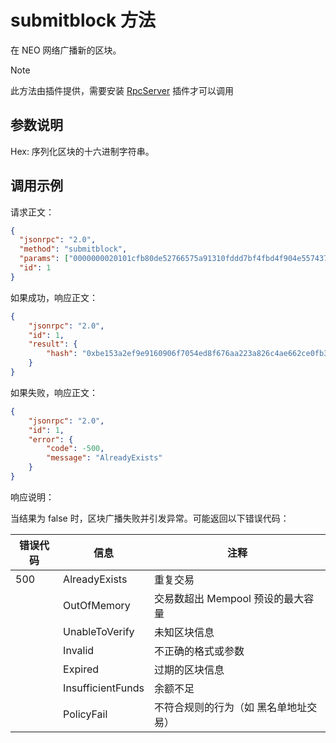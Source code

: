 # submitblock 方法

在 NEO 网络广播新的区块。

> [!Note]
>
> 此方法由插件提供，需要安装 [RpcServer](https://github.com/neo-project/neo-modules/releases) 插件才可以调用 

## 参数说明

Hex: 序列化区块的十六进制字符串。

## 调用示例

请求正文：

```json
{
  "jsonrpc": "2.0",
  "method": "submitblock",
  "params": ["0000000020101cfb80de52766575a91310fddd7bf4fbd4f904e5574373649092cffffcf154badd3ae13d8aa76e75ebf9a1b2fcff874e85798a940da9e21f9533625b5a135bf545ce74010000180000000b2222301e1d5984be6d5a928e946d269603505801420c40ffe24193611172117b7cb49915afe91ec7bf314c6f855f13f82f84329238e8e1649c1aea471873fb374f548a70bb04d0cb127ddb1d4765f67d3b29a2a10e42822b110c2102470d8f746f040f8b9355be5e6fd1dc280f0c6ba9270420290337b07a37f706bd110b41138defaf010088e65a74589edfbf"],
  "id": 1
}
```

如果成功，响应正文：

```json
{
    "jsonrpc": "2.0",
    "id": 1,
    "result": {
        "hash": "0xbe153a2ef9e9160906f7054ed8f676aa223a826c4ae662ce0fb3f09d38b093c1"
    }
}
```

如果失败，响应正文：

```json
{
    "jsonrpc": "2.0",
    "id": 1,
    "error": {
        "code": -500,
        "message": "AlreadyExists"
    }
}
```

响应说明：

当结果为 false 时，区块广播失败并引发异常。可能返回以下错误代码：

| 错误代码 | 信息 | 注释 |
| ------------ | ------------- | ------------- |
| 500        | AlreadyExists | 重复交易 |
|       | OutOfMemory | 交易数超出 Mempool 预设的最大容量|
|       | UnableToVerify | 未知区块信息 |
|       | Invalid | 不正确的格式或参数 |
|       | Expired | 过期的区块信息 |
|       | InsufficientFunds | 余额不足 |
|       | PolicyFail | 不符合规则的行为（如 黑名单地址交易）|

